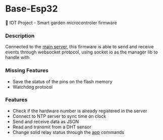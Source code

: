 # Base-Esp32
🤖  IOT Project - Smart garden microcontroler firmware


### Description

Connected to the [main server](https://github.com/heronmaioli/node-js-socket-io), this firmware is able to send and receive events through websocket protocol,
using socket io as the manager lib to handle with 



### Missing Features

- Save the status of the pins on the flash memory
- Watchdog protocol


### Features

- Check if the hardware number is already registered in the server
- Connect to NTP server to sync time on clock
- Send and receive data as JSON
- Read and transmit from a DHT sensor
- Change solid relay status through the [app](https://github.com/heronmaioli/expo-NectahGrow) commands
